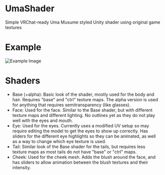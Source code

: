 # UmaShader
Simple VRChat-ready Uma Musume styled Unity shader using original game textures

# Example
![Example Image](https://user-images.githubusercontent.com/4298508/174686400-4ac30a78-9c23-40c0-975c-cba5626f5a3e.png)

# Shaders

- Base (+alpha): Basic look of the shader, mostly used for the body and hair. Requires "base" and "ctrl" texture maps. The alpha version is used for anything that requires semitransparency (like glasses).
- Face: Used for the face. Similar to the Base shader, but with different texture maps and different lighting. No outlines yet as they do not play well with the eyes and mouth.
- Eye: Used for the eyes. Currently uses a modified UV setup so may require editing the model to get the eyes to show up correctly. Has sliders for the different eye highlights so they can be animated, as well as a way to change which eye texture is used.
- Tail: Similar look of the Base shader for the tails, but requires less texture maps as most tails do not have "base" or "ctrl" maps.
- Cheek: Used for the cheek mesh. Adds the blush around the face, and has sliders to allow animation between the blush textures and their intensity. 
